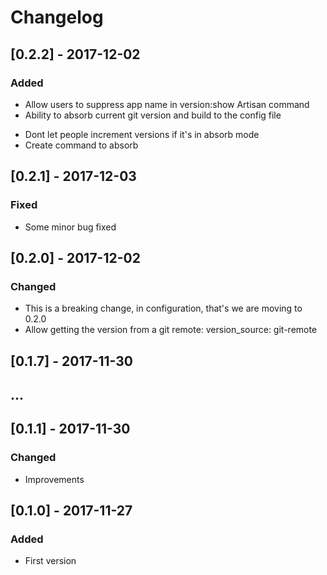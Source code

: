 # Changelog

## [0.2.2] - 2017-12-02
### Added
- Allow users to suppress app name in version:show Artisan command
- Ability to absorb current git version and build to the config file

* Dont let people increment versions if it's in absorb mode
* Create command to absorb

## [0.2.1] - 2017-12-03
### Fixed
- Some minor bug fixed

## [0.2.0] - 2017-12-02
### Changed
- This is a breaking change, in configuration, that's we are moving to 0.2.0
- Allow getting the version from a git remote: 
    version_source: git-remote

## [0.1.7] - 2017-11-30
## ...
## [0.1.1] - 2017-11-30
### Changed
- Improvements

## [0.1.0] - 2017-11-27
### Added
- First version
